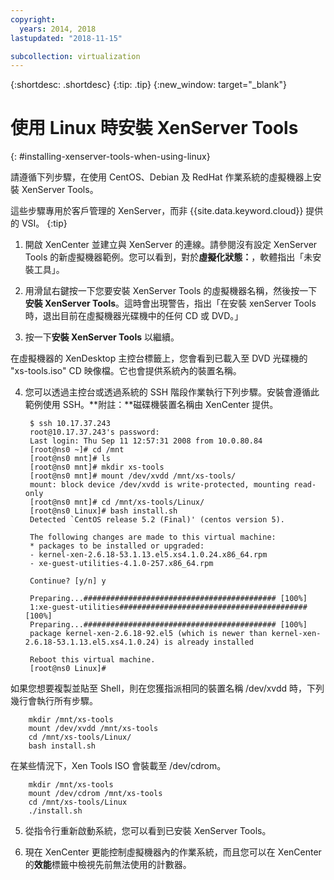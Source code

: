 ```yaml
---
copyright:
  years: 2014, 2018
lastupdated: "2018-11-15"

subcollection: virtualization
---
```


{:shortdesc: .shortdesc}
{:tip: .tip}
{:new_window: target="_blank"}

# 使用 Linux 時安裝 XenServer Tools
{: #installing-xenserver-tools-when-using-linux}

請遵循下列步驟，在使用 CentOS、Debian 及 RedHat 作業系統的虛擬機器上安裝 XenServer Tools。

這些步驟專用於客戶管理的 XenServer，而非 {{site.data.keyword.cloud}} 提供的 VSI。
{:tip}

1. 開啟 XenCenter 並建立與 XenServer 的連線。請參閱沒有設定 XenServer Tools 的新虛擬機器範例。您可以看到，對於**虛擬化狀態：**，軟體指出「未安裝工具」。

2. 用滑鼠右鍵按一下您要安裝 XenServer Tools 的虛擬機器名稱，然後按一下**安裝 XenServer Tools**。這時會出現警告，指出「在安裝 xenServer Tools 時，退出目前在虛擬機器光碟機中的任何 CD 或 DVD。」

3. 按一下**安裝 XenServer Tools** 以繼續。

在虛擬機器的 XenDesktop 主控台標籤上，您會看到已載入至 DVD 光碟機的 "xs-tools.iso" CD 映像檔。它也會提供系統內的裝置名稱。

4. 您可以透過主控台或透過系統的 SSH 階段作業執行下列步驟。安裝會遵循此範例使用 SSH。**附註：**磁碟機裝置名稱由 XenCenter 提供。

        $ ssh 10.17.37.243
        root@10.17.37.243's password:
        Last login: Thu Sep 11 12:57:31 2008 from 10.0.80.84
        [root@ns0 ~]# cd /mnt
        [root@ns0 mnt]# ls
        [root@ns0 mnt]# mkdir xs-tools
        [root@ns0 mnt]# mount /dev/xvdd /mnt/xs-tools/
        mount: block device /dev/xvdd is write-protected, mounting read-only
        [root@ns0 mnt]# cd /mnt/xs-tools/Linux/
        [root@ns0 Linux]# bash install.sh
        Detected `CentOS release 5.2 (Final)' (centos version 5).

        The following changes are made to this virtual machine:
        * packages to be installed or upgraded:
        - kernel-xen-2.6.18-53.1.13.el5.xs4.1.0.24.x86_64.rpm
        - xe-guest-utilities-4.1.0-257.x86_64.rpm

        Continue? [y/n] y

        Preparing...########################################### [100%]
        1:xe-guest-utilities##########################################[100%]
        Preparing...########################################### [100%]
        package kernel-xen-2.6.18-92.el5 (which is newer than kernel-xen-2.6.18-53.1.13.el5.xs4.1.0.24) is already installed

        Reboot this virtual machine.
        [root@ns0 Linux]#

如果您想要複製並貼至 Shell，則在您獲指派相同的裝置名稱 /dev/xvdd 時，下列幾行會執行所有步驟。

        mkdir /mnt/xs-tools
        mount /dev/xvdd /mnt/xs-tools
        cd /mnt/xs-tools/Linux/
        bash install.sh

在某些情況下，Xen Tools ISO 會裝載至 /dev/cdrom。

        mkdir /mnt/xs-tools
        mount /dev/cdrom /mnt/xs-tools
        cd /mnt/xs-tools/Linux
        ./install.sh

5. 從指令行重新啟動系統，您可以看到已安裝 XenServer Tools。

6. 現在 XenCenter 更能控制虛擬機器內的作業系統，而且您可以在 XenCenter 的**效能**標籤中檢視先前無法使用的計數器。
